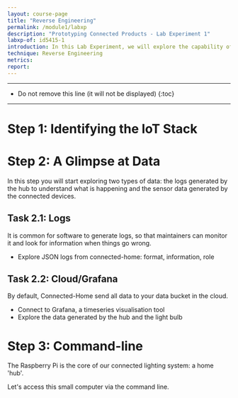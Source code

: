```yaml
---
layout: course-page
title: "Reverse Engineering"
permalink: /module1/labxp
description: "Prototyping Connected Products - Lab Experiment 1"
labxp-of: id5415-1
introduction: In this Lab Experiment, we will explore the capability of this initial lighting system.
technique: Reverse Engineering
metrics:
report:
---
```



---

* Do not remove this line (it will not be displayed)
{:toc}

---


# Step 1: Identifying the IoT Stack

# Step 2: A Glimpse at Data

In this step you will start exploring two types of data: the logs generated by the hub to understand what is happening and the sensor data generated by the connected devices.

## Task 2.1: Logs

It is common for software to generate logs, so that maintainers can monitor it and look for information when things go wrong.

* Explore JSON logs from connected-home: format, information, role

## Task 2.2: Cloud/Grafana

By default, Connected-Home send all data to your data bucket in the cloud.

* Connect to Grafana, a timeseries visualisation tool
* Explore the data generated by the hub and the light bulb


# Step 3: Command-line

The Raspberry Pi is the core of our connected lighting system: a home 'hub'.

Let's access this small computer via the command line.

